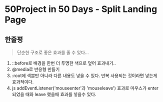 # 50Project in 50 Days - Split Landing Page

## 한줄평
> 단순한 구조로 좋은 효과를 줄 수 있다...

1. ::before로 배경을 한번 더 투명한 색으로 덮어 효과내기..
2. @media로 반응형 만들기
3. :root에 색뿐만 아니라 다른 내용도 넣을 수 있다. 반복 사용되는 것이라면 넣는게 효과적이다.
4. js addEventListener('mouseenter'과 'mouseleave') 효과로 마우스가 enter되었을 때와 leave 했을때 효과를 넣을수 있다.